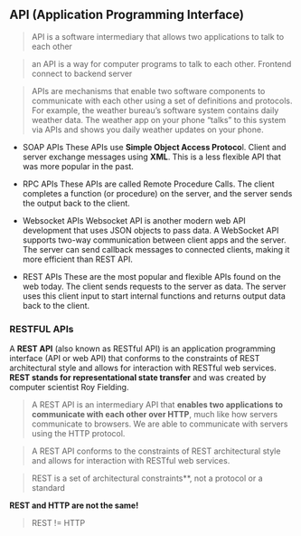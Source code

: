 ## API (Application Programming Interface)

> API is a software intermediary that allows two applications to talk to each other

> an API is a way for computer programs to talk to each other. Frontend connect to backend server


> APIs are mechanisms that enable two software components to communicate with each other using a set of definitions and protocols. For example, the weather bureau’s software system contains daily weather data. The weather app on your phone “talks” to this system via APIs and shows you daily weather updates on your phone.

- SOAP APIs 
  These APIs use **Simple Object Access Protoco**l. Client and server exchange messages using **XML**. This is a less flexible API that was more popular in the past.
  
- RPC APIs
  These APIs are called Remote Procedure Calls. The client completes a function (or procedure) on the server, and the server sends the output back to the client.
  
- Websocket APIs
  Websocket API is another modern web API development that uses JSON objects to pass data. A WebSocket API supports two-way communication between client apps and the server. The server can send callback messages to connected clients, making it more efficient than REST API.
  
- REST APIs
  These are the most popular and flexible APIs found on the web today. The client sends requests to the server as data. The server uses this client input to start internal functions and returns output data back to the client.


### RESTFUL APIs

A **REST API** (also known as RESTful API) is an application programming interface (API or web API) that conforms to the constraints of REST architectural style and allows for interaction with RESTful web services. **REST stands for representational state transfer** and was created by computer scientist Roy Fielding.

> A REST API is an intermediary API that **enables two applications to communicate with each other over HTTP**, much like how servers communicate to browsers. We are able to communicate with servers using the HTTP protocol.

> A REST API conforms to the constraints of REST architectural style and allows for interaction with RESTful web services.

> REST is a set of architectural constraints**, not a protocol or a standard




**REST and HTTP are not the same!**
> REST != HTTP
